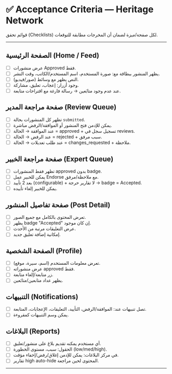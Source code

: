 # ✅ Acceptance Criteria — Heritage Network

قوائم تحقق (Checklists) لكل صفحة/ميزة لضمان أن المخرجات مطابقة للتوقعات.

---

## الصفحة الرئيسية (Home / Feed)

-   [ ] عرض منشورات Approved فقط.
-   [ ] يظهر المنشور ببطاقة مع: صورة المستخدم، اسم المستخدم/الكاتب، وقت النشر.
-   [ ] النص يظهر مع وسائط (صور/فيديو).
-   [ ] وجود أزرار: إعجاب، تعليق، مشاركة.
-   [ ] عند عدم وجود متابَعين → رسالة فارغة مع اقتراحات متابعة.

## صفحة مراجعة المدير (Review Queue)

-   [ ] تظهر كل المنشورات بحالة `submitted`.
-   [ ] يمكن للإدمن فتح المنشور أو الموافقة/الرفض مباشرة.
-   [ ] عند الموافقة → الحالة = approved + تسجيل سجل في reviews.
-   [ ] عند الرفض → الحالة = rejected + سبب مرفق.
-   [ ] عند طلب تعديلات → الحالة = changes_requested + ملاحظة.

## صفحة مراجعة الخبير (Expert Queue)

-   [ ] تظهر فقط المنشورات approved بدون badge.
-   [ ] يمكن للخبير عمل Endorse مع ملاحظة/مرفق.
-   [ ] بعد 2 تأييد (configurable) + لا تقارير حرجة → badge = Accepted.
-   [ ] يمكن للخبير إلغاء تأييده.

## صفحة تفاصيل المنشور (Post Detail)

-   [ ] تعرض المحتوى بالكامل مع جميع الصور.
-   [ ] يظهر badge "Accepted" إن كان موجود.
-   [ ] عرض التعليقات مرتبة من الأحدث.
-   [ ] إمكانية إضافة تعليق جديد.

## الصفحة الشخصية (Profile)

-   [ ] تعرض معلومات المستخدم (اسم، سيرة، موقع).
-   [ ] عرض منشوراته approved فقط.
-   [ ] زر متابعة/إلغاء متابعة.
-   [ ] يظهر عداد متابعين/متابَعين.

## التنبيهات (Notifications)

-   [ ] تصل تنبيهات عند: الموافقة/الرفض، التأييد، التعليقات، الإعجابات، المتابعة.
-   [ ] يمكن وسم التنبيهات كمقروءة.

## البلاغات (Reports)

-   [ ] أي مستخدم يمكنه تقديم بلاغ على منشور/تعليق.
-   [ ] الحقول: سبب، مستوى الخطورة (low/med/high).
-   [ ] في مركز البلاغات: يمكن للإدمن إغلاق/رفض/إخفاء مؤقت.
-   [ ] تقارير high auto-hide المحتوى لحين مراجعة.

---
